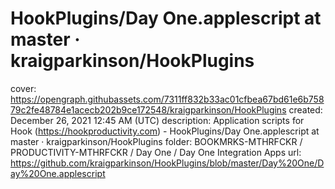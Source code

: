 # HookPlugins/Day One.applescript at master · kraigparkinson/HookPlugins

cover: https://opengraph.githubassets.com/7311ff832b33ac01cfbea67bd61e6b75879c2fe48784e1acecb202b9ce172548/kraigparkinson/HookPlugins
created: December 26, 2021 12:45 AM (UTC)
description: Application scripts for Hook (https://hookproductivity.com) - HookPlugins/Day One.applescript at master · kraigparkinson/HookPlugins
folder: BOOKMRKS-MTHRFCKR / PRODUCTIVITY-MTHRFCKR / Day One / Day One Integration Apps
url: https://github.com/kraigparkinson/HookPlugins/blob/master/Day%20One/Day%20One.applescript